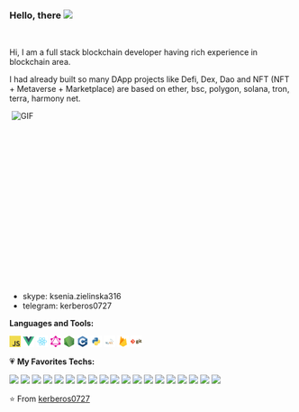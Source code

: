 
### Hello, there <img src="https://media.giphy.com/media/hvRJCLFzcasrR4ia7z/giphy.gif" width="25px">

  <br />
  
  Hi, I am a full stack blockchain developer having rich experience in blockchain area.
  
I had already built so many DApp projects like Defi, Dex, Dao and NFT (NFT + Metaverse + Marketplace) are based on ether, bsc, polygon, solana, tron, terra, harmony net.

 <div>
  <img align="right" alt="GIF" src="https://github.com/abhisheknaiidu/abhisheknaiidu/raw/master/code.gif?raw=true" width="500" height="320" />
</div>

<!-- - 💬 skype : [@STAG](https://join.skype.com/invite/yEdxef6Av6pk); -->
- skype: ksenia.zielinska316
- telegram: kerberos0727

**Languages and Tools:**

<code><img height="20" src="https://raw.githubusercontent.com/github/explore/80688e429a7d4ef2fca1e82350fe8e3517d3494d/topics/javascript/javascript.png"></code>
<code><img height="20" src="https://raw.githubusercontent.com/github/explore/80688e429a7d4ef2fca1e82350fe8e3517d3494d/topics/vue/vue.png"></code>
<code><img height="20" src="https://raw.githubusercontent.com/github/explore/80688e429a7d4ef2fca1e82350fe8e3517d3494d/topics/react/react.png"></code>
<code><img height="20" src="https://raw.githubusercontent.com/github/explore/5c058a388828bb5fde0bcafd4bc867b5bb3f26f3/topics/graphql/graphql.png"></code>
<code><img height="20" src="https://raw.githubusercontent.com/github/explore/80688e429a7d4ef2fca1e82350fe8e3517d3494d/topics/nodejs/nodejs.png"></code>
<code><img height="20" src="https://raw.githubusercontent.com/github/explore/80688e429a7d4ef2fca1e82350fe8e3517d3494d/topics/cpp/cpp.png"></code>
<code><img height="20" src="https://raw.githubusercontent.com/github/explore/80688e429a7d4ef2fca1e82350fe8e3517d3494d/topics/python/python.png"></code>
<code><img height="20" src="https://raw.githubusercontent.com/github/explore/80688e429a7d4ef2fca1e82350fe8e3517d3494d/topics/mysql/mysql.png"></code>
<code><img height="20" src="https://raw.githubusercontent.com/github/explore/80688e429a7d4ef2fca1e82350fe8e3517d3494d/topics/firebase/firebase.png"></code>
<code><img height="20" src="https://raw.githubusercontent.com/github/explore/80688e429a7d4ef2fca1e82350fe8e3517d3494d/topics/git/git.png"></code>

💗 **My Favorites Techs:**

![](https://img.shields.io/badge/Network-BitCoin-informational?style=flat&logo=bitcoin&logoColor=white&color=3bac3a)
![](https://img.shields.io/badge/Network-Ethereum-informational?style=flat&logo=ethereum&logoColor=white&color=3bac3a)
![](https://img.shields.io/badge/Language-Solidity-informational?style=flat&logo=solidity&logoColor=white&color=3bac3a)
![](https://img.shields.io/badge/Token-ERC721-informational?style=flat&logo=erc721&logoColor=white&color=3bac3a)
![](https://img.shields.io/badge/Token-ERC1155-informational?style=flat&logo=erc1155&logoColor=white&color=3bac3a)
![](https://img.shields.io/badge/Token-ERC20-informational?style=flat&logo=erc20&logoColor=white&color=3bac3a)
![](https://img.shields.io/badge/Framework-React-informational?style=flat&logo=react&logoColor=white&color=3bac3a)
![](https://img.shields.io/badge/Framework-Vue-informational?style=flat&logo=vue.js&logoColor=white&color=3bac3a)
![](https://img.shields.io/badge/Framework-Angular-informational?style=flat&logo=angular&logoColor=white&color=3bac3a)
![](https://img.shields.io/badge/Language-JavaScript-informational?style=flat&logo=javascript&logoColor=white&color=3bac3a)
![](https://img.shields.io/badge/Language-TypeScript-informational?style=flat&logo=typescript&logoColor=white&color=3bac3a)
![](https://img.shields.io/badge/Language-PHP-informational?style=flat&logo=php&logoColor=white&color=3bac3a)
![](https://img.shields.io/badge/Language-Laravel-informational?style=flat&logo=laravel&logoColor=white&color=3bac3a)
![](https://img.shields.io/badge/CI/CD-Github_Action-informational?style=flat&logo=github&logoColor=white&color=3bac3a)
![](https://img.shields.io/badge/Database-PostgreSQL-informational?style=flat&logo=postgresql&logoColor=white&color=3bac3a)
![](https://img.shields.io/badge/Database-MySQL-informational?style=flat&logo=mysql&logoColor=white&color=3bac3a)
![](https://img.shields.io/badge/Database-MongoDB-informational?style=flat&logo=mongodb&logoColor=white&color=3bac3a)
![](https://img.shields.io/badge/Shell-Bash-informational?style=flat&logo=gnu-bash&logoColor=white&color=3bac3a)
![](https://img.shields.io/badge/Tools-Docker-informational?style=flat&logo=docker&logoColor=white&color=3bac3a)



⭐️ From [kerberos0727](https://github.com/kerberos0727)
